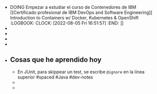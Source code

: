 - DOING Empezar a estudiar el curso de Contenedores de IBM [[Certificado profesional de IBM DevOps and Software Engineering]] Introduction to Containers w/ Docker, Kubernetes & OpenShift
  :LOGBOOK:
  CLOCK: [2022-08-05 Fri 16:51:57]
  :END:
  ]]
-
-
-
-
- ## Cosas que he aprendido hoy
	- En JUnit, para skippear un test, se escribe `@ignore` en la línea superior #spaced #Java #dev-notes
	-
	-